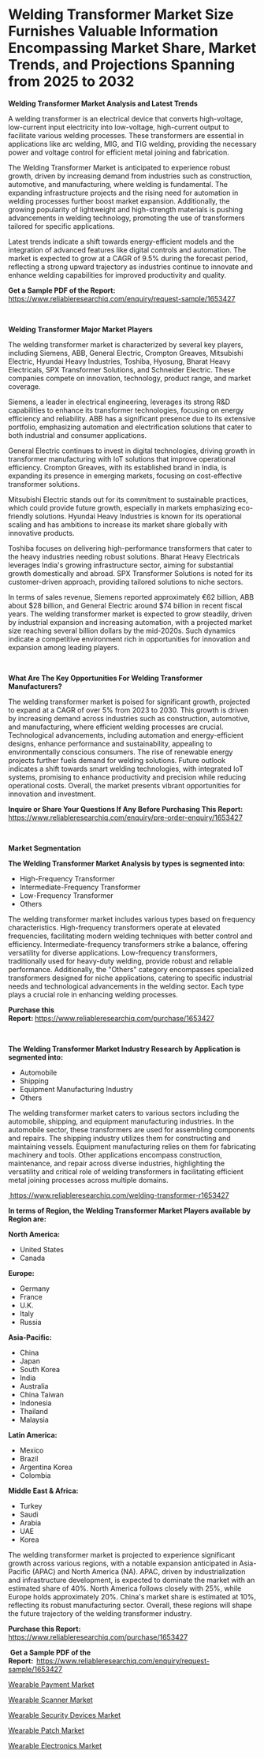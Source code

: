 <p><h1>Welding Transformer Market Size Furnishes Valuable Information Encompassing Market Share, Market Trends, and Projections Spanning from 2025 to 2032</h1></p><p><strong>Welding Transformer Market Analysis and Latest Trends</strong></p>
<p><p>A welding transformer is an electrical device that converts high-voltage, low-current input electricity into low-voltage, high-current output to facilitate various welding processes. These transformers are essential in applications like arc welding, MIG, and TIG welding, providing the necessary power and voltage control for efficient metal joining and fabrication. </p><p>The Welding Transformer Market is anticipated to experience robust growth, driven by increasing demand from industries such as construction, automotive, and manufacturing, where welding is fundamental. The expanding infrastructure projects and the rising need for automation in welding processes further boost market expansion. Additionally, the growing popularity of lightweight and high-strength materials is pushing advancements in welding technology, promoting the use of transformers tailored for specific applications.</p><p>Latest trends indicate a shift towards energy-efficient models and the integration of advanced features like digital controls and automation. The market is expected to grow at a CAGR of 9.5% during the forecast period, reflecting a strong upward trajectory as industries continue to innovate and enhance welding capabilities for improved productivity and quality.</p></p>
<p><strong>Get a Sample PDF of the Report:&nbsp;</strong> <a href="https://www.reliableresearchiq.com/enquiry/request-sample/1653427?utm_campaign=1170&utm_medium=2&utm_source=Github&utm_content=ia&utm_term=05032025&utm_id=welding-transformer">https://www.reliableresearchiq.com/enquiry/request-sample/1653427</a></p>
<p>&nbsp;</p>
<p><strong>Welding Transformer Major Market Players</strong></p>
<p><p>The welding transformer market is characterized by several key players, including Siemens, ABB, General Electric, Crompton Greaves, Mitsubishi Electric, Hyundai Heavy Industries, Toshiba, Hyosung, Bharat Heavy Electricals, SPX Transformer Solutions, and Schneider Electric. These companies compete on innovation, technology, product range, and market coverage.</p><p>Siemens, a leader in electrical engineering, leverages its strong R&D capabilities to enhance its transformer technologies, focusing on energy efficiency and reliability. ABB has a significant presence due to its extensive portfolio, emphasizing automation and electrification solutions that cater to both industrial and consumer applications.</p><p>General Electric continues to invest in digital technologies, driving growth in transformer manufacturing with IoT solutions that improve operational efficiency. Crompton Greaves, with its established brand in India, is expanding its presence in emerging markets, focusing on cost-effective transformer solutions.</p><p>Mitsubishi Electric stands out for its commitment to sustainable practices, which could provide future growth, especially in markets emphasizing eco-friendly solutions. Hyundai Heavy Industries is known for its operational scaling and has ambitions to increase its market share globally with innovative products.</p><p>Toshiba focuses on delivering high-performance transformers that cater to the heavy industries needing robust solutions. Bharat Heavy Electricals leverages India's growing infrastructure sector, aiming for substantial growth domestically and abroad. SPX Transformer Solutions is noted for its customer-driven approach, providing tailored solutions to niche sectors.</p><p>In terms of sales revenue, Siemens reported approximately €62 billion, ABB about $28 billion, and General Electric around $74 billion in recent fiscal years. The welding transformer market is expected to grow steadily, driven by industrial expansion and increasing automation, with a projected market size reaching several billion dollars by the mid-2020s. Such dynamics indicate a competitive environment rich in opportunities for innovation and expansion among leading players.</p></p>
<p>&nbsp;</p>
<p><strong>What Are The Key Opportunities For Welding Transformer Manufacturers?</strong></p>
<p><p>The welding transformer market is poised for significant growth, projected to expand at a CAGR of over 5% from 2023 to 2030. This growth is driven by increasing demand across industries such as construction, automotive, and manufacturing, where efficient welding processes are crucial. Technological advancements, including automation and energy-efficient designs, enhance performance and sustainability, appealing to environmentally conscious consumers. The rise of renewable energy projects further fuels demand for welding solutions. Future outlook indicates a shift towards smart welding technologies, with integrated IoT systems, promising to enhance productivity and precision while reducing operational costs. Overall, the market presents vibrant opportunities for innovation and investment.</p></p>
<p><strong>Inquire or Share Your Questions If Any Before Purchasing This Report:</strong> <a href="https://www.reliableresearchiq.com/enquiry/pre-order-enquiry/1653427?utm_campaign=1170&utm_medium=2&utm_source=Github&utm_content=ia&utm_term=05032025&utm_id=welding-transformer">https://www.reliableresearchiq.com/enquiry/pre-order-enquiry/1653427</a></p>
<p>&nbsp;</p>
<p><strong>Market Segmentation</strong></p>
<p><strong>The Welding Transformer Market Analysis by types is segmented into:</strong></p>
<p><ul><li>High-Frequency Transformer</li><li>Intermediate-Frequency Transformer</li><li>Low-Frequency Transformer</li><li>Others</li></ul></p>
<p><p>The welding transformer market includes various types based on frequency characteristics. High-frequency transformers operate at elevated frequencies, facilitating modern welding techniques with better control and efficiency. Intermediate-frequency transformers strike a balance, offering versatility for diverse applications. Low-frequency transformers, traditionally used for heavy-duty welding, provide robust and reliable performance. Additionally, the "Others" category encompasses specialized transformers designed for niche applications, catering to specific industrial needs and technological advancements in the welding sector. Each type plays a crucial role in enhancing welding processes.</p></p>
<p><strong>Purchase this Report:&nbsp;</strong><a href="https://www.reliableresearchiq.com/purchase/1653427?utm_campaign=1170&utm_medium=2&utm_source=Github&utm_content=ia&utm_term=05032025&utm_id=welding-transformer">https://www.reliableresearchiq.com/purchase/1653427</a></p>
<p>&nbsp;</p>
<p><strong>The Welding Transformer Market Industry Research by Application is segmented into:</strong></p>
<p><ul><li>Automobile</li><li>Shipping</li><li>Equipment Manufacturing Industry</li><li>Others</li></ul></p>
<p><p>The welding transformer market caters to various sectors including the automobile, shipping, and equipment manufacturing industries. In the automobile sector, these transformers are used for assembling components and repairs. The shipping industry utilizes them for constructing and maintaining vessels. Equipment manufacturing relies on them for fabricating machinery and tools. Other applications encompass construction, maintenance, and repair across diverse industries, highlighting the versatility and critical role of welding transformers in facilitating efficient metal joining processes across multiple domains.</p></p>
<p><a href="https://www.reliableresearchiq.com/welding-transformer-r1653427?utm_campaign=1170&utm_medium=2&utm_source=Github&utm_content=ia&utm_term=05032025&utm_id=welding-transformer">&nbsp;https://www.reliableresearchiq.com/welding-transformer-r1653427</a></p>
<p><strong>In terms of Region, the Welding Transformer Market Players available by Region are:</strong></p>
<p>
    <p> <strong> North America: </strong>
        <ul>
            <li>United States</li>
            <li>Canada</li>
        </ul>
        </p> 
    <p> <strong> Europe: </strong>
        <ul>
            <li>Germany</li>
            <li>France</li>
            <li>U.K.</li>
            <li>Italy</li>
            <li>Russia</li>
        </ul>
        </p> 
    <p> <strong> Asia-Pacific: </strong>
        <ul>
            <li>China</li>
            <li>Japan</li>
            <li>South Korea</li>
            <li>India</li>
            <li>Australia</li>
            <li>China Taiwan</li>
            <li>Indonesia</li>
            <li>Thailand</li>
            <li>Malaysia</li>
        </ul>
        </p> 
    <p> <strong> Latin America: </strong>
        <ul>
            <li>Mexico</li>
            <li>Brazil</li>
            <li>Argentina Korea</li>
            <li>Colombia</li>
        </ul>
        </p> 
    <p> <strong> Middle East & Africa: </strong>
        <ul>
            <li>Turkey</li>
            <li>Saudi</li>
            <li>Arabia</li>
            <li>UAE</li>
            <li>Korea</li>
        </ul>
    </p>
    </p>
<p><p>The welding transformer market is projected to experience significant growth across various regions, with a notable expansion anticipated in Asia-Pacific (APAC) and North America (NA). APAC, driven by industrialization and infrastructure development, is expected to dominate the market with an estimated share of 40%. North America follows closely with 25%, while Europe holds approximately 20%. China's market share is estimated at 10%, reflecting its robust manufacturing sector. Overall, these regions will shape the future trajectory of the welding transformer industry.</p></p>
<p><strong>Purchase this Report: </strong><a href="https://www.reliableresearchiq.com/purchase/1653427?utm_campaign=1170&utm_medium=2&utm_source=Github&utm_content=ia&utm_term=05032025&utm_id=welding-transformer">https://www.reliableresearchiq.com/purchase/1653427</a></p>
<p>&nbsp;<strong>Get a Sample PDF of the Report:&nbsp;&nbsp;</strong><a href="https://www.reliableresearchiq.com/enquiry/request-sample/1653427?utm_campaign=1170&utm_medium=2&utm_source=Github&utm_content=ia&utm_term=05032025&utm_id=welding-transformer">https://www.reliableresearchiq.com/enquiry/request-sample/1653427</a></p>
<p><strong></strong></p>
<p><p><a href="https://github.com/kabotcaddoub/Market-Research-Report-List-1/blob/main/wearable-payment-market.md?utm_campaign=1170&utm_medium=2&utm_source=Github&utm_content=ia&utm_term=05032025&utm_id=welding-transformer">Wearable Payment Market</a></p><p><a href="https://github.com/duskodazzi34/Market-Research-Report-List-1/blob/main/wearable-scanner-market.md?utm_campaign=1170&utm_medium=2&utm_source=Github&utm_content=ia&utm_term=05032025&utm_id=welding-transformer">Wearable Scanner Market</a></p><p><a href="https://github.com/drevertevell/Market-Research-Report-List-1/blob/main/wearable-security-devices-market.md?utm_campaign=1170&utm_medium=2&utm_source=Github&utm_content=ia&utm_term=05032025&utm_id=welding-transformer">Wearable Security Devices Market</a></p><p><a href="https://github.com/forttgoddym7/Market-Research-Report-List-1/blob/main/wearable-patch-market.md?utm_campaign=1170&utm_medium=2&utm_source=Github&utm_content=ia&utm_term=05032025&utm_id=welding-transformer">Wearable Patch Market</a></p><p><a href="https://github.com/daddskokenk4/Market-Research-Report-List-1/blob/main/wearable-electronics-market.md?utm_campaign=1170&utm_medium=2&utm_source=Github&utm_content=ia&utm_term=05032025&utm_id=welding-transformer">Wearable Electronics Market</a></p></p>